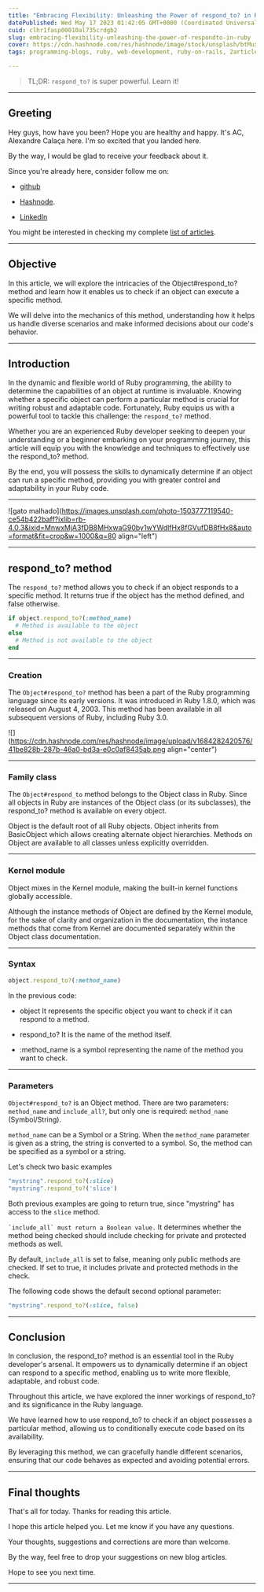 ```yaml
---
title: "Embracing Flexibility: Unleashing the Power of respond_to? in Ruby"
datePublished: Wed May 17 2023 01:42:05 GMT+0000 (Coordinated Universal Time)
cuid: clhr1fasp00010al735crdgb2
slug: embracing-flexibility-unleashing-the-power-of-respondto-in-ruby
cover: https://cdn.hashnode.com/res/hashnode/image/stock/unsplash/btMux_enTkM/upload/4e0d99416e39d655d882f2fd9d9aa0f0.jpeg
tags: programming-blogs, ruby, web-development, ruby-on-rails, 2articles1week

---
```


> TL;DR: `respond_to?` is super powerful. Learn it!

---

## Greeting

Hey guys, how have you been? Hope you are healthy and happy. It's AC, Alexandre Calaça here. I'm so excited that you landed here.

By the way, I would be glad to receive your feedback about it.

Since you're already here, consider follow me on:

* [github](https://github.com/alexcalaca)
    
* [Hashnode](https://blog.alexandrecalaca.com/).
    
* [LinkedIn](https://linkedin.com/in/alexandrecalacaofficial)
    

You might be interested in checking my complete [list of articles](https://blog.alexandrecalaca.com/all-articles).

---

## Objective

In this article, we will explore the intricacies of the Object#respond\_to? method and learn how it enables us to check if an object can execute a specific method.

We will delve into the mechanics of this method, understanding how it helps us handle diverse scenarios and make informed decisions about our code's behavior.

---

## Introduction

In the dynamic and flexible world of Ruby programming, the ability to determine the capabilities of an object at runtime is invaluable. Knowing whether a specific object can perform a particular method is crucial for writing robust and adaptable code. Fortunately, Ruby equips us with a powerful tool to tackle this challenge: the `respond_to?` method.

Whether you are an experienced Ruby developer seeking to deepen your understanding or a beginner embarking on your programming journey, this article will equip you with the knowledge and techniques to effectively use the respond\_to? method.

By the end, you will possess the skills to dynamically determine if an object can run a specific method, providing you with greater control and adaptability in your Ruby code.

---

![gato malhado](https://images.unsplash.com/photo-1503777119540-ce54b422baff?ixlib=rb-4.0.3&ixid=MnwxMjA3fDB8MHxwaG90by1wYWdlfHx8fGVufDB8fHx8&auto=format&fit=crop&w=1000&q=80 align="left")

---

## respond\_to? method

The `respond_to?` method allows you to check if an object responds to a specific method. It returns true if the object has the method defined, and false otherwise.

```ruby
if object.respond_to?(:method_name)
  # Method is available to the object
else
  # Method is not available to the object
end
```

---

### Creation

The `Object#respond_to?` method has been a part of the Ruby programming language since its early versions. It was introduced in Ruby 1.8.0, which was released on August 4, 2003. This method has been available in all subsequent versions of Ruby, including Ruby 3.0.

![](https://cdn.hashnode.com/res/hashnode/image/upload/v1684282420576/41be828b-287b-46a0-bd3a-e0c0af8435ab.png align="center")

---

### Family class

The `Object#respond_to` method belongs to the Object class in Ruby. Since all objects in Ruby are instances of the Object class (or its subclasses), the respond\_to? method is available on every object.

Object is the default root of all Ruby objects. Object inherits from BasicObject which allows creating alternate object hierarchies. Methods on Object are available to all classes unless explicitly overridden.

---

### Kernel module

Object mixes in the Kernel module, making the built-in kernel functions globally accessible.

Although the instance methods of Object are defined by the Kernel module, for the sake of clarity and organization in the documentation, the instance methods that come from Kernel are documented separately within the Object class documentation.

---

### Syntax

```ruby
object.respond_to?(:method_name)
```

In the previous code:

* object It represents the specific object you want to check if it can respond to a method.
    
* respond\_to? It is the name of the method itself.
    
* :method\_name is a symbol representing the name of the method you want to check.
    

---

### Parameters

`Object#respond_to?` is an Object method. There are two parameters: `method_name` and `include_all?`, but only one is required: `method_name` (Symbol/String).

`method_name` can be a Symbol or a String. When the `method_name` parameter is given as a string, the string is converted to a symbol. So, the method can be specified as a symbol or a string.

Let's check two basic examples

```ruby
"mystring".respond_to?(:slice)
"mystring".respond_to?('slice')
```

Both previous examples are going to return true, since "mystring" has access to the `slice` method.

`` `include_all` must return a Boolean value. `` It determines whether the method being checked should include checking for private and protected methods as well.

By default, `include_all` is set to false, meaning only public methods are checked. If set to true, it includes private and protected methods in the check.

The following code shows the default second optional parameter:

```ruby
"mystring".respond_to?(:slice, false)
```

---

## Conclusion

In conclusion, the respond\_to? method is an essential tool in the Ruby developer's arsenal. It empowers us to dynamically determine if an object can respond to a specific method, enabling us to write more flexible, adaptable, and robust code.

Throughout this article, we have explored the inner workings of respond\_to? and its significance in the Ruby language.

We have learned how to use respond\_to? to check if an object possesses a particular method, allowing us to conditionally execute code based on its availability.

By leveraging this method, we can gracefully handle different scenarios, ensuring that our code behaves as expected and avoiding potential errors.

---

## Final thoughts

That's all for today. Thanks for reading this article.

I hope this article helped you. Let me know if you have any questions.

Your thoughts, suggestions and corrections are more than welcome.

By the way, feel free to drop your suggestions on new blog articles.

Hope to see you next time.

---